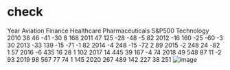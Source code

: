 # check

Year	Aviation	Finance	Healthcare	Pharmaceuticals	S&P500	Technology
2010	38	46	-41	-30	8	168
2011	47	125	-28	-48	-5	82
2012	-16	160	-25	-60	-3	30
2013	-33	139	-15	-71	-1	82
2014	-4	248	-15	-72	2	89
2015	-2	248	24	-82	1	57
2016	-6	435	16	28	1	102
2017	14	445	39	167	-4	74
2018	49	548	87	11	-2	93
2019	98	567	77	74	1	145
2020	267	489	142	227	38	251
![image](https://github.com/user-attachments/assets/bad6ebd1-fe2a-46c8-943b-da4e3ee7dab6)
